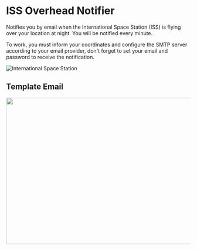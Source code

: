# ISS Overhead Notifier

Notifies you by email when the International Space Station (ISS) is flying over your location at night. You will be notified every minute.

To work, you must inform your coordinates and configure the SMTP server according to your email provider, don't forget to set your email and password to receive the notification.

![International Space Station](https://www.esa.int/var/esa/storage/images/esa_multimedia/images/2020/11/international_space_station/22293527-2-eng-GB/International_Space_Station.gif)

## Template Email
<img src="https://user-images.githubusercontent.com/35473390/189460375-96722238-e42f-488c-9939-622b1b04a0bb.gif" width="600" height="400">

